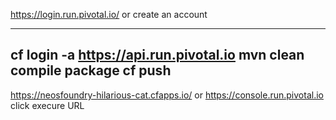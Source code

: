 https://login.run.pivotal.io/
or create an account

------
cf login -a https://api.run.pivotal.io
mvn clean compile package
cf push
-----
https://neosfoundry-hilarious-cat.cfapps.io/
or 
https://console.run.pivotal.io
click execure URL